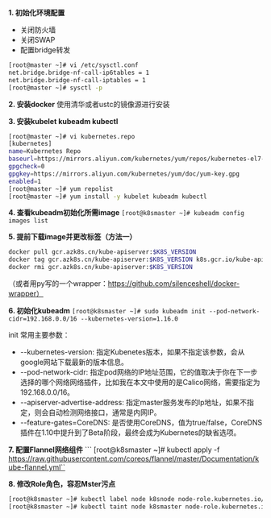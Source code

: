 **1. 初始化环境配置**
- 关闭防火墙
- 关闭SWAP
- 配置bridge转发
```bash
[root@master ~]# vi /etc/sysctl.conf
net.bridge.bridge-nf-call-ip6tables = 1
net.bridge.bridge-nf-call-iptables = 1
[root@master ~]# sysctl -p
```
**2. 安装docker**
使用清华或者ustc的镜像源进行安装

**3. 安装kubelet kubeadm kubectl**
```bash
[root@master ~]# vi kubernetes.repo
[kubernetes]
name=Kubernetes Repo
baseurl=https://mirrors.aliyun.com/kubernetes/yum/repos/kubernetes-el7-x86_64/
gpgcheck=0
gpgkey=https://mirrors.aliyun.com/kubernetes/yum/doc/yum-key.gpg
enabled=1
[root@master ~]# yum repolist
[root@master ~]# yum install -y kubelet kubeadm kubectl
```
**4. 查看kubeadm初始化所需image**
``` [root@k8smaster ~]# kubeadm config images list ```

**5. 提前下载image并更改标签（方法一）**
``` bash 
docker pull gcr.azk8s.cn/kube-apiserver:$K8S_VERSION
docker tag gcr.azk8s.cn/kube-apiserver:$K8S_VERSION k8s.gcr.io/kube-apiserver:$K8S_VERSION
docker rmi gcr.azk8s.cn/kube-apiserver:$K8S_VERSION
```
（或者用py写的一个wrapper：https://github.com/silenceshell/docker-wrapper）

**6. 初始化kubeadm**
``` [root@k8smaster ~]# sudo kubeadm init --pod-network-cidr=192.168.0.0/16 --kubernetes-version=1.16.0 ```

init 常用主要参数：
- --kubernetes-version: 指定Kubenetes版本，如果不指定该参数，会从google网站下载最新的版本信息。
- --pod-network-cidr: 指定pod网络的IP地址范围，它的值取决于你在下一步选择的哪个网络网络插件，比如我在本文中使用的是Calico网络，需要指定为192.168.0.0/16。
- --apiserver-advertise-address: 指定master服务发布的Ip地址，如果不指定，则会自动检测网络接口，通常是内网IP。
- --feature-gates=CoreDNS: 是否使用CoreDNS，值为true/false，CoreDNS插件在1.10中提升到了Beta阶段，最终会成为Kubernetes的缺省选项。

**7.  配置Flannel网络组件**
``` [root@k8smaster ~]# kubectl apply -f https://raw.githubusercontent.com/coreos/flannel/master/Documentation/kube-flannel.yml``

**8. 修改Role角色，容忍Mster污点**
``` bash
[root@k8smaster ~]# kubectl label node k8snode node-role.kubernetes.io/worker=worker
[root@k8smaster ~]# kubectl taint node k8smaster node-role.kubernetes.io/master-
```
